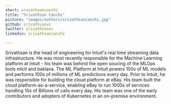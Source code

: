 ```yaml
---
short: srivathsancanchi
title: "Srivathsan Canchi"
picture: "images/authors/srivathsancanchi.jpg"
github: srivathsanvc
twitter: srivathsanvc
linkedin: srivathsancanchi

---
```


Srivathsan is the head of engineering for Intuit's real time streaming data infrastructure. He was most recently responsible for the Machine Learning platform at Intuit - his team was behind the open soucing of the MLOps tools mlctl and baklava. The ML Platform at Intuit powers 100s of ML models and performs 100s of millions of ML predictions every day. Prior to Intuit, he was responsible for building the cloud platform at eBay. His team built the cloud platform-as-a-service, enabling eBay to run 1000s of services handling 10s of Billions of calls every day. His team was one of the early contributors and adopters of Kubernetes in an on-premise environment.
